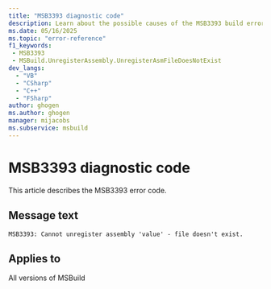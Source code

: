 ```yaml
---
title: "MSB3393 diagnostic code"
description: Learn about the possible causes of the MSB3393 build error, and get troubleshooting tips.
ms.date: 05/16/2025
ms.topic: "error-reference"
f1_keywords:
 - MSB3393
 - MSBuild.UnregisterAssembly.UnregisterAsmFileDoesNotExist
dev_langs:
  - "VB"
  - "CSharp"
  - "C++"
  - "FSharp"
author: ghogen
ms.author: ghogen
manager: mijacobs
ms.subservice: msbuild
---
```


# MSB3393 diagnostic code

<!-- :::ErrorDefinitionDescription::: -->
<!-- :::editable-content name="introDescription"::: -->
This article describes the MSB3393 error code.
<!-- :::editable-content-end::: -->

## Message text

<!-- :::editable-content name="messageText"::: -->
`MSB3393: Cannot unregister assembly 'value' - file doesn't exist.`
<!-- :::editable-content-end::: -->
<!-- MSB3393: Cannot unregister assembly "{0}" - file doesn't exist. -->

<!-- :::editable-content name="postOutputDescription"::: -->
<!--
{StrBegin="MSB3393: "}
-->
<!-- :::editable-content-end::: -->
<!-- :::ErrorDefinitionDescription-end::: -->

## Applies to

All versions of MSBuild
